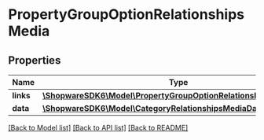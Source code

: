# PropertyGroupOptionRelationshipsMedia

## Properties
Name | Type | Description | Notes
------------ | ------------- | ------------- | -------------
**links** | [**\ShopwareSDK6\Model\PropertyGroupOptionRelationshipsMediaLinks**](PropertyGroupOptionRelationshipsMediaLinks.md) |  | [optional] 
**data** | [**\ShopwareSDK6\Model\CategoryRelationshipsMediaData**](CategoryRelationshipsMediaData.md) |  | [optional] 

[[Back to Model list]](../../README.md#documentation-for-models) [[Back to API list]](../../README.md#documentation-for-api-endpoints) [[Back to README]](../../README.md)

